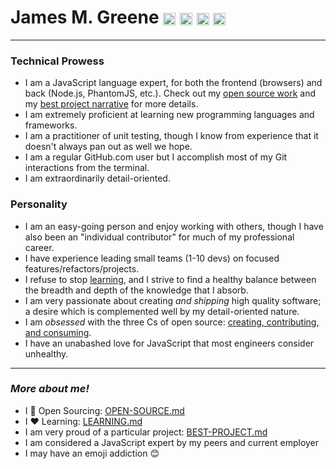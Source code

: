 # James M. Greene [<img class="emoji" title="GitHub" alt=":octocat:" src="https://a248.e.akamai.net/assets.github.com/images/icons/emoji/octocat.png" style="height:20px; width:20px; max-width:100%; vertical-align:middle;" />][me/gh] [<img class="emoji" title="Twitter" alt=":bird:" src="https://a248.e.akamai.net/assets.github.com/images/icons/emoji/bird.png" style="height:20px; width:20px; max-width:100%; vertical-align:middle;" />][me/t] [<img class="emoji" title="Email" alt=":e-mail:" src="https://a248.e.akamai.net/assets.github.com/images/icons/emoji/e-mail.png" style="height:20px; width:20px; max-width:100%; vertical-align:middle;" />][me/email] [<img class="emoji" title="Website" alt=":earth_americas:" src="https://a248.e.akamai.net/assets.github.com/images/icons/emoji/earth_americas.png" style="height:20px; width:20px; max-width:100%; vertical-align:middle;" />][me/site]  

---

### Technical Prowess
 - I am a JavaScript language expert, for both the frontend (browsers) and back (Node.js, PhantomJS, etc.).
   Check out my [open source work][cover-letter/open-source] and my [best project narrative][cover-letter/best-project]
   for more details.
 - I am extremely proficient at learning new programming languages and frameworks.
 - I am a practitioner of unit testing, though I know from experience that it doesn't always pan out as well we hope.
 - I am a regular GitHub.com user but I accomplish most of my Git interactions from the terminal.
 - I am extraordinarily detail-oriented.


### Personality
 - I am an easy-going person and enjoy working with others, though I have also been an "individual contributor" for
   much of my professional career.
 - I have experience leading small teams (1-10 devs) on focused features/refactors/projects.
 - I refuse to stop [learning][cover-letter/learning], and I strive to find a healthy balance between the breadth and depth
   of the knowledge that I absorb.
 - I am very passionate about creating _and shipping_ high quality software; a desire which is complemented well by my
   detail-oriented nature.
 - I am _obsessed_ with the three Cs of open source: [creating, contributing, and consuming][cover-letter/open-source].
 - I have an unabashed love for JavaScript that most engineers consider unhealthy.


---

### _More about me!_
 - I :gift_heart: Open Sourcing: [OPEN-SOURCE.md][cover-letter/open-source]
 - I :heart: Learning: [LEARNING.md][cover-letter/learning]
 - I am very proud of a particular project: [BEST-PROJECT.md][cover-letter/best-project]
 - I am considered a JavaScript expert by my peers and current employer
 - I may have an emoji addiction :blush:


[me/gh]: http://github.com/JamesMGreene "GitHub"
[me/t]: http://twitter.com/_JamesMGreene "Twitter"
[me/email]: mailto:james.m.greene@gmail.com "Email"
[me/site]: http://greene.io/ "Website"
[cover-letter/open-source]: OPEN-SOURCE.md
[cover-letter/learning]: LEARNING.md
[cover-letter/best-project]: BEST-PROJECT.md